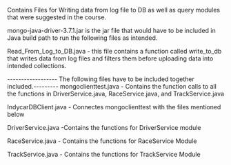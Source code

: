 Contains Files for Writing data from log file to DB as well as query modules that were suggested in the course.

mongo-java-driver-3.7.1.jar is the jar file that would have to be included in Java build path to run the following files as intended.

Read_From_Log_to_DB.java - this file contains a function called write_to_db that writes data from log files and filters them before uploading data into intended collections.


------------------ The following files have to be included together included.--------- 
mongoclienttest.java - Contains the function calls to all the functions in DriverService.java, RaceService.java, and TrackService.java

IndycarDBClient.java - Connectes mongoclienttest with the files mentioned below

DriverService.java -Contains the functions for DriverService module

RaceService.java - Contains the functions for RaceService Module

TrackService.java - Contains the functions for TrackService Module
